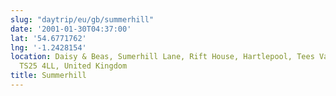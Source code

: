 ```yaml
---
slug: "daytrip/eu/gb/summerhill"
date: '2001-01-30T04:37:00'
lat: '54.6771762'
lng: '-1.2428154'
location: Daisy & Beas, Sumerhill Lane, Rift House, Hartlepool, Tees Valley, England,
  TS25 4LL, United Kingdom
title: Summerhill
---
```




